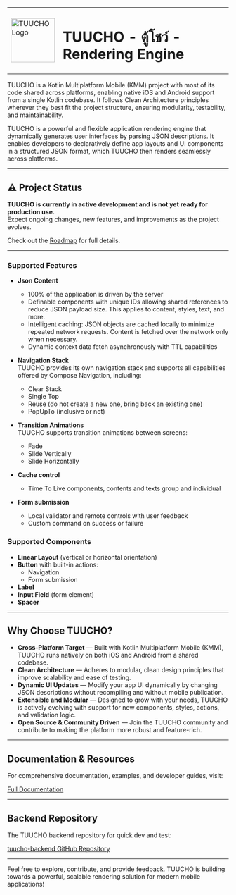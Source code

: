 <table>
  <tr>
    <td style="vertical-align: middle; padding-right: 10px;">
      <img src="https://doc.tuucho.com/latest/assets/tuucho-logo.svg" alt="TUUCHO Logo" width="100" />
    </td>
    <td><h1>TUUCHO - ตู้โชว์ - Rendering Engine</h1></td>
  </tr>
</table>

TUUCHO is a Kotlin Multiplatform Mobile (KMM) project with most of its code shared across platforms, enabling native iOS and Android support from a single Kotlin codebase. It follows Clean Architecture principles wherever they best fit the project structure, ensuring modularity, testability, and maintainability.

TUUCHO is a powerful and flexible application rendering engine that dynamically generates user interfaces by parsing JSON descriptions. It enables developers to declaratively define app layouts and UI components in a structured JSON format, which TUUCHO then renders seamlessly across platforms.

---

## ⚠️ Project Status

**TUUCHO is currently in active development and is not yet ready for production use.**  
Expect ongoing changes, new features, and improvements as the project evolves.

Check out the [Roadmap](https://doc.tuucho.com/latest/roadmap/) for full details.

---

### Supported Features

- **Json Content**
    - 100% of the application is driven by the server
    - Definable components with unique IDs allowing shared references to reduce JSON payload size. This applies to content, styles, text, and more.
    - Intelligent caching: JSON objects are cached locally to minimize repeated network requests. Content is fetched over the network only when necessary.
    - Dynamic context data fetch asynchronously with TTL capabilities

- **Navigation Stack**  
  TUUCHO provides its own navigation stack and supports all capabilities offered by Compose Navigation, including:
    - Clear Stack
    - Single Top
    - Reuse (do not create a new one, bring back an existing one)
    - PopUpTo (inclusive or not)

- **Transition Animations**  
  TUUCHO supports transition animations between screens:
    - Fade
    - Slide Vertically
    - Slide Horizontally

- **Cache control**
    - Time To Live components, contents and texts group and individual

- **Form submission**
    - Local validator and remote controls with user feedback
    - Custom command on success or failure

### Supported Components

- **Linear Layout** (vertical or horizontal orientation)
- **Button** with built-in actions:
    - Navigation
    - Form submission
- **Label**
- **Input Field** (form element)
- **Spacer**

---

## Why Choose TUUCHO?

- **Cross-Platform Target** — Built with Kotlin Multiplatform Mobile (KMM), TUUCHO runs natively on both iOS and Android from a shared codebase.
- **Clean Architecture** — Adheres to modular, clean design principles that improve scalability and ease of testing.
- **Dynamic UI Updates** — Modify your app UI dynamically by changing JSON descriptions without recompiling and without mobile publication.
- **Extensible and Modular** — Designed to grow with your needs, TUUCHO is actively evolving with support for new components, styles, actions, and validation logic.
- **Open Source & Community Driven** — Join the TUUCHO community and contribute to making the platform more robust and feature-rich.

---

## Documentation & Resources

For comprehensive documentation, examples, and developer guides, visit:

[Full Documentation](https://doc.tuucho.com/0.0.1-alpha11/)

---

## Backend Repository

The TUUCHO backend repository for quick dev and test:

[tuucho-backend GitHub Repository](https://github.com/by-tezov/tuucho-backend)

---

Feel free to explore, contribute, and provide feedback. TUUCHO is building towards a powerful, scalable rendering solution for modern mobile applications!

